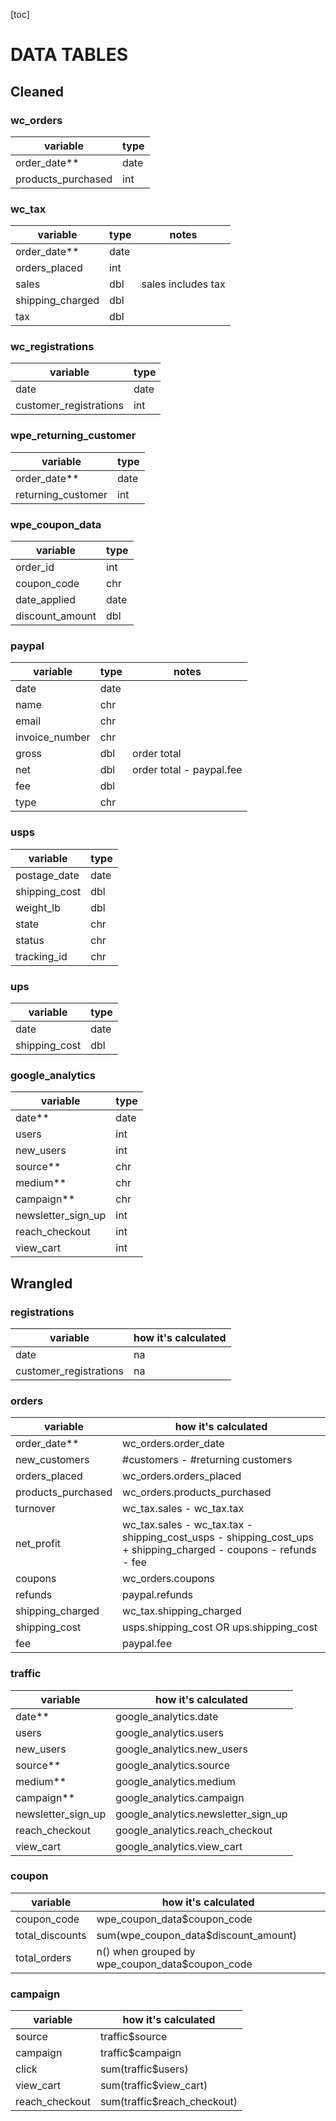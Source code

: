 [toc]



# DATA TABLES 

## Cleaned 

### wc_orders	

| variable           | type |
| ------------------ | ---- |
| order_date**       | date |
| products_purchased | int  |

### wc_tax

| variable         | type | notes              |
| ---------------- | ---- | ------------------ |
| order_date**     | date |                    |
| orders_placed    | int  |                    |
| sales            | dbl  | sales includes tax |
| shipping_charged | dbl  |                    |
| tax              | dbl  |                    |

### wc_registrations

| variable               | type |
| ---------------------- | ---- |
| date                   | date |
| customer_registrations | int  |



### wpe_returning_customer

| variable           | type |
| ------------------ | ---- |
| order_date**       | date |
| returning_customer | int  |

### wpe_coupon_data

| variable        | type |
| --------------- | ---- |
| order_id        | int  |
| coupon_code     | chr  |
| date_applied    | date |
| discount_amount | dbl  |



### paypal

| variable       | type | notes                    |
| -------------- | ---- | ------------------------ |
| date           | date |                          |
| name           | chr  |                          |
| email          | chr  |                          |
| invoice_number | chr  |                          |
| gross          | dbl  | order total              |
| net            | dbl  | order total - paypal.fee |
| fee            | dbl  |                          |
| type           | chr  |                          |

### usps

| variable      | type |
| ------------- | ---- |
| postage_date  | date |
| shipping_cost | dbl  |
| weight_lb     | dbl  |
| state         | chr  |
| status        | chr  |
| tracking_id   | chr  |

### ups

| variable      | type |
| ------------- | ---- |
| date          | date |
| shipping_cost | dbl  |

### google_analytics

| variable           | type |
| ------------------ | ---- |
| date**             | date |
| users              | int  |
| new_users          | int  |
| source**           | chr  |
| medium**           | chr  |
| campaign**         | chr  |
| newsletter_sign_up | int  |
| reach_checkout     | int  |
| view_cart          | int  |

## Wrangled

### registrations 

| variable               | how it's calculated |
| ---------------------- | ------------------- |
| date                   | na                  |
| customer_registrations | na                  |



### orders

| variable           | how it's calculated                                          |
| ------------------ | ------------------------------------------------------------ |
| order_date**       | wc_orders.order_date                                         |
| new_customers      | #customers - #returning customers                            |
| orders_placed      | wc_orders.orders_placed                                      |
| products_purchased | wc_orders.products_purchased                                 |
| turnover           | wc_tax.sales - wc_tax.tax                                    |
| net_profit         | wc_tax.sales - wc_tax.tax - shipping_cost_usps - shipping_cost_ups + shipping_charged - coupons - refunds - fee |
| coupons            | wc_orders.coupons                                            |
| refunds            | paypal.refunds                                               |
| shipping_charged   | wc_tax.shipping_charged                                      |
| shipping_cost      | usps.shipping_cost OR ups.shipping_cost                      |
| fee                | paypal.fee                                                   |

### traffic

| variable           | how it's calculated                 |
| ------------------ | ----------------------------------- |
| date**             | google_analytics.date               |
| users              | google_analytics.users              |
| new_users          | google_analytics.new_users          |
| source**           | google_analytics.source             |
| medium**           | google_analytics.medium             |
| campaign**         | google_analytics.campaign           |
| newsletter_sign_up | google_analytics.newsletter_sign_up |
| reach_checkout     | google_analytics.reach_checkout     |
| view_cart          | google_analytics.view_cart          |

### coupon

| variable        | how it's calculated                             |
| --------------- | ----------------------------------------------- |
| coupon_code     | wpe_coupon_data$coupon_code                     |
| total_discounts | sum(wpe_coupon_data$discount_amount)            |
| total_orders    | n() when grouped by wpe_coupon_data$coupon_code |

### campaign

| variable       | how it's calculated         |
| -------------- | --------------------------- |
| source         | traffic$source              |
| campaign       | traffic$campaign            |
| click          | sum(traffic$users)          |
| view_cart      | sum(traffic$view_cart)      |
| reach_checkout | sum(traffic$reach_checkout) |

